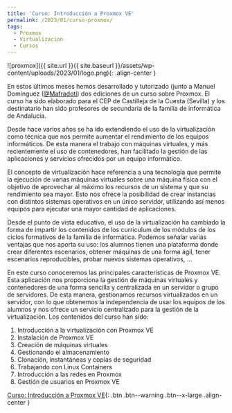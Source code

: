 ```yaml
---
title: 'Curso: Introducción a Proxmox VE'
permalink: /2023/01/curso-proxmox/
tags:
  - Proxmox
  - Virtualizacion
  - Cursos
---
```


![proxmox]({{ site.url }}{{ site.baseurl }}/assets/wp-content/uploads/2023/01/logo.png){: .align-center }

En estos últimos meses hemos desarrollado y tutorizado (junto a Manuel Domínguez ([@Mafradoti](https://twitter.com/Mafradoti)) dos ediciones de un curso sobre Proxmox. El curso ha sido elaborado para el CEP de Castilleja de la Cuesta (Sevilla) y los destinatario han sido profesores de secundaria de la familia de informática de Andalucía. 

Desde hace varios años se ha ido extendiendo el uso de la virtualización como técnica que nos permite aumentar el rendimiento de los equipos informáticos. De esta manera el trabajo con máquinas virtuales, y más recientemente el uso de contenedores, han facilitado la gestión de las aplicaciones y servicios ofrecidos por un equipo informático.

El concepto de virtualización hace referencia a una tecnología que permite la ejecución de varias máquinas virtuales sobre una máquina física con el objetivo de aprovechar al máximo los recursos de un sistema y que su rendimiento sea mayor. Esto nos ofrece la posibilidad de crear instancias con distintos sistemas operativos en un único servidor, utilizando así menos equipos para ejecutar una mayor cantidad de aplicaciones.

Desde el punto de vista educativo, el uso de la virtualización ha cambiado la forma de impartir los contenidos de los curriculum de los módulos de los ciclos formativos de la familia de informática. Podemos señalar varias ventajas que nos aporta su uso: los alumnos tienen una plataforma donde crear diferentes escenarios, obtener máquinas de una forma ágil, tener escenarios reproducibles, probar nuevos sistemas operativos, ...

En este curso conoceremos las principales características de Proxmox VE. Esta aplicación nos proporciona la gestión de máquinas virtuales y contenedores de una forma sencilla y centralizada en un servidor o grupo de servidores. De esta manera, gestionamos recursos virtualizados en un servidor, con lo que obtenemos la independencia de usar los equipos de los alumnos y nos ofrece un servicio centralizado para la gestión de la virtualización.
Los contenidos del curso han sido:

1. Introducción a la virtualización con Proxmox VE
2. Instalación de Proxmox VE
3. Creación de máquinas virtuales
4. Gestionando el almacenamiento
5. Clonación, instantáneas y copias de seguridad
6. Trabajando con Linux Containers
7. Introducción a las redes en Proxmox
8. Gestión de usuarios en Proxmox VE


[Curso: Introducción a Proxmox VE](https://github.com/iesgn/curso_proxmox_cep){: .btn .btn--warning .btn--x-large .align-center }
